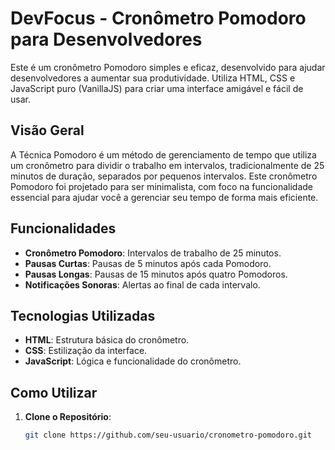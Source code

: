 # DevFocus - Cronômetro Pomodoro para Desenvolvedores

Este é um cronômetro Pomodoro simples e eficaz, desenvolvido para ajudar desenvolvedores a aumentar sua produtividade. Utiliza HTML, CSS e JavaScript puro (VanillaJS) para criar uma interface amigável e fácil de usar.

## Visão Geral

A Técnica Pomodoro é um método de gerenciamento de tempo que utiliza um cronômetro para dividir o trabalho em intervalos, tradicionalmente de 25 minutos de duração, separados por pequenos intervalos. Este cronômetro Pomodoro foi projetado para ser minimalista, com foco na funcionalidade essencial para ajudar você a gerenciar seu tempo de forma mais eficiente.

## Funcionalidades

- **Cronômetro Pomodoro**: Intervalos de trabalho de 25 minutos.
- **Pausas Curtas**: Pausas de 5 minutos após cada Pomodoro.
- **Pausas Longas**: Pausas de 15 minutos após quatro Pomodoros.
- **Notificações Sonoras**: Alertas ao final de cada intervalo.

## Tecnologias Utilizadas

- **HTML**: Estrutura básica do cronômetro.
- **CSS**: Estilização da interface.
- **JavaScript**: Lógica e funcionalidade do cronômetro.

## Como Utilizar

1. **Clone o Repositório**:
   ```sh
   git clone https://github.com/seu-usuario/cronometro-pomodoro.git
   ```
